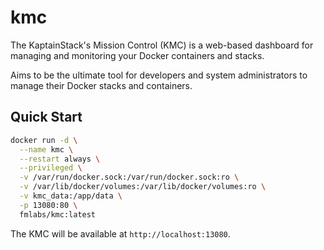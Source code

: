 # kmc

The KaptainStack's Mission Control (KMC) is a web-based dashboard for managing and monitoring your Docker containers and stacks.

Aims to be the ultimate tool for developers and system administrators to manage their Docker stacks and containers.

## Quick Start

```bash
docker run -d \
  --name kmc \
  --restart always \
  --privileged \
  -v /var/run/docker.sock:/var/run/docker.sock:ro \
  -v /var/lib/docker/volumes:/var/lib/docker/volumes:ro \
  -v kmc_data:/app/data \
  -p 13080:80 \
  fmlabs/kmc:latest
```

The KMC will be available at `http://localhost:13080`.